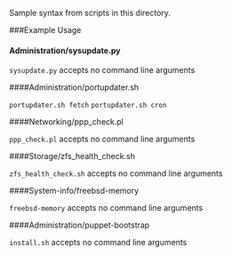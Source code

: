 Sample syntax from scripts in this directory.

###Example Usage


#### Administration/sysupdate.py

`sysupdate.py` accepts no command line arguments

####Administration/portupdater.sh

`portupdater.sh fetch`
`portupdater.sh cron`

####Networking/ppp_check.pl

`ppp_check.pl` accepts no command line arguments

####Storage/zfs_health_check.sh

`zfs_health_check.sh` accepts no command line arguments

####System-info/freebsd-memory

`freebsd-memory` accepts no command line arguments

####Administration/puppet-bootstrap

`install.sh` accepts no command line arguments
